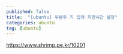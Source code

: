 ```yaml
---
published: false
title:  "[ubuntu] 우분투 키 입려 지연시간 설정"
categories: ubuntu
tag: [ubuntu]
---
```



https://www.shrimp.pe.kr/10201
